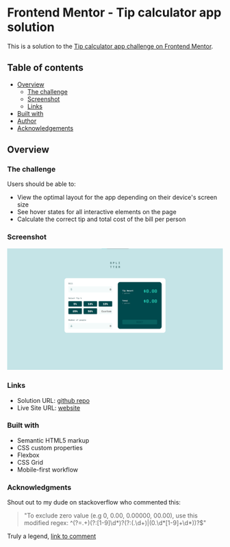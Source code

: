 # Frontend Mentor - Tip calculator app solution

This is a solution to the [Tip calculator app challenge on Frontend Mentor](https://www.frontendmentor.io/challenges/tip-calculator-app-ugJNGbJUX).

## Table of contents

- [Overview](#overview)
  - [The challenge](#the-challenge)
  - [Screenshot](#screenshot)
  - [Links](#links)
- [Built with](#built-with)
- [Author](#author)
- [Acknowledgements](#Acknowledgments)

## Overview

### The challenge

Users should be able to:

- View the optimal layout for the app depending on their device's screen size
- See hover states for all interactive elements on the page
- Calculate the correct tip and total cost of the bill per person

### Screenshot

![](images/screenshot.png)


### Links

- Solution URL: [github repo](https://github.com/qirele/frontend-challenges/tree/master/tip-calculator)
- Live Site URL: [website](https://qirele.github.io/frontend-challenges/tip-calculator/)


### Built with

- Semantic HTML5 markup
- CSS custom properties
- Flexbox
- CSS Grid
- Mobile-first workflow


### Acknowledgments

Shout out to my dude on stackoverflow who commented this:

> "To exclude zero value (e.g 0, 0.00, 0.00000, 00.00), use this modified regex: ^(?=.+)(?:[1-9]\d*)?(?:(\.\d+)|(0\.\d*[1-9]+\d*))?$"

Truly a legend, 
[link to comment](https://stackoverflow.com/questions/6029674/regex-for-positive-float-numbers#comment122354192_6029817)
